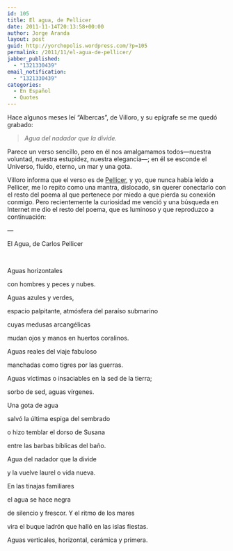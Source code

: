 ```yaml
---
id: 105
title: El agua, de Pellicer
date: 2011-11-14T20:13:58+00:00
author: Jorge Aranda
layout: post
guid: http://yorchopolis.wordpress.com/?p=105
permalink: /2011/11/el-agua-de-pellicer/
jabber_published:
  - "1321330439"
email_notification:
  - "1321330439"
categories:
  - En Español
  - Quotes
---
```

Hace algunos meses leí &#8220;Albercas&#8221;, de Villoro, y su epígrafe se me quedó grabado:

> _Agua del nadador que la divide._

Parece un verso sencillo, pero en él nos amalgamamos todos&#8212;nuestra voluntad, nuestra estupidez, nuestra elegancia&#8212;; en él se esconde el Universo, fluído, eterno, un mar y una gota.

Villoro informa que el verso es de [Pellicer](http://es.wikipedia.org/wiki/Carlos_Pellicer_C%C3%A1mara), y yo, que nunca había leído a Pellicer, me lo repito como una mantra, dislocado, sin querer conectarlo con el resto del poema al que pertenece por miedo a que pierda su conexión conmigo. Pero recientemente la curiosidad me venció y una búsqueda en Internet me dio el resto del poema, que es luminoso y que reproduzco a continuación:

&#8212;

El Agua, de Carlos Pellicer

&nbsp;

Aguas horizontales

con hombres y peces y nubes.

Aguas azules y verdes,

espacio palpitante, atmósfera del paraíso submarino

cuyas medusas arcangélicas

mudan ojos y manos en huertos coralinos.

Aguas reales del viaje fabuloso

manchadas como tigres por las guerras.

Aguas víctimas o insaciables en la sed de la tierra;

sorbo de sed, aguas vírgenes.

Una gota de agua

salvó la última espiga del sembrado

o hizo temblar el dorso de Susana

entre las barbas bíblicas del baño.

Agua del nadador que la divide

y la vuelve laurel o vida nueva.

En las tinajas familiares

el agua se hace negra

de silencio y frescor. Y el ritmo de los mares

vira el buque ladrón que halló en las islas fiestas.

Aguas verticales, horizontal, cerámica y primera.